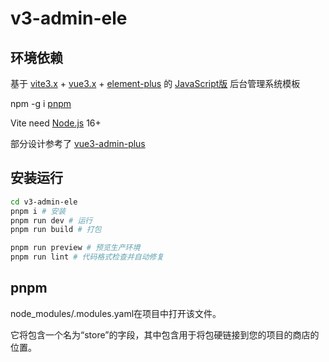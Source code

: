 # v3-admin-ele

## 环境依赖
基于 
[vite3.x](https://vitejs.cn) + 
[vue3.x](https://cn.vuejs.org) + 
[element-plus](https://element-plus.gitee.io/zh-CN) 
的
[JavaScript版](https://developer.mozilla.org/zh-CN/docs/Web/JavaScript/Language_Overview)
后台管理系统模板

npm -g i [pnpm](https://pnpm.io/zh/motivation)

Vite need [Node.js](https://nodejs.org/zh-cn/) 16+

部分设计参考了 [vue3-admin-plus](https://github.com/jzfai/vue3-admin-plus)

## 安装运行

```bash
cd v3-admin-ele
pnpm i # 安装
pnpm run dev # 运行
pnpm run build # 打包

pnpm run preview # 预览生产环境
pnpm run lint # 代码格式检查并自动修复
```

## pnpm
node_modules/.modules.yaml在项目中打开该文件。

它将包含一个名为“store”的字段，其中包含用于将包硬链接到您的项目的商店的位置。

